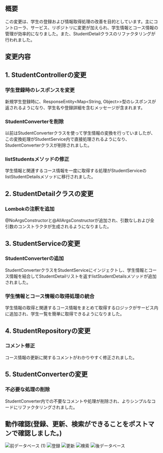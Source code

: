 ## 概要
この変更は、学生の登録および情報取得処理の改善を目的としています。主にコントローラ、サービス、リポジトリに変更が加えられ、学生情報とコース情報の管理が効率的になりました。また、StudentDetailクラスのリファクタリングが行われました。

## 変更内容
## 1. StudentControllerの変更
### 学生登録時のレスポンスを変更
新規学生登録時に、ResponseEntity<Map<String, Object>>型のレスポンスが返されるようになり、学生名や登録詳細を含むメッセージが含まれます。

### StudentConverterを削除
以前はStudentConverterクラスを使って学生情報の変換を行っていましたが、この変換処理がStudentService内で直接処理されるようになり、StudentConverterクラスが削除されました。

### listStudentsメソッドの修正
学生情報と関連するコース情報を一度に取得する処理がStudentServiceのlistStudentDetailsメソッドに移行されました。

## 2. StudentDetailクラスの変更
### Lombokの注釈を追加
@NoArgsConstructorと@AllArgsConstructorが追加され、引数なしおよび全引数のコンストラクタが生成されるようになりました。

## 3. StudentServiceの変更
### StudentConverterの追加
StudentConverterクラスをStudentServiceにインジェクトし、学生情報とコース情報を結合してStudentDetailリストを返すlistStudentDetailsメソッドが追加されました。

### 学生情報とコース情報の取得処理の統合
学生情報の取得と関連するコース情報をまとめて取得するロジックがサービス内に追加され、学生一覧を簡単に取得できるようになりました。

## 4. StudentRepositoryの変更
### コメント修正
コース情報の更新に関するコメントがわかりやすく修正されました。

## 5. StudentConverterの変更
### 不必要な処理の削除
StudentConverter内での不要なコメントや処理が削除され、よりシンプルなコードにリファクタリングされました。

## 動作確認(登録、更新、検索ができることをポストマンで確認しました。)
![前データベース (1)](https://github.com/user-attachments/assets/32adef15-40e4-470f-9302-9936036a1d09)
![登録](https://github.com/user-attachments/assets/05c4f8ec-850a-4e0d-aca5-038a549af371)
![更新](https://github.com/user-attachments/assets/0492459c-e8d5-418a-9565-7c30a69319ab)
![検索](https://github.com/user-attachments/assets/6165b575-37a7-44f9-a311-94333e7b0001)
![後データベース](https://github.com/user-attachments/assets/eb6232b1-d406-4106-bb80-d51f23cc7a26)

